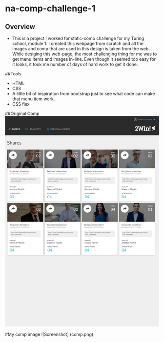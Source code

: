 # na-comp-challenge-1

## Overview 
 * This is a project I worked for static-comp challenge for my Turing school, module 1. I created this webpage from scratch and all the
 images and comp that are used in this design is taken from the web. While desiging this web-page, the most challenging thing for me was to get
 menu items and images in-line. Even though it seemed too easy for it looks, it took me number of days of hard work to get it done. 
 
 
##Tools 
* HTML 
* CSS
* A little bit of inspiration from bootstrap just to see what code can make that menu item work. 
* CSS flex 

##Original Comp 
![Screenshot](static-comp-challenge-2.jpg)

#My comp image 
![Screenshot] (comp.png)

